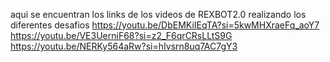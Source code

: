 aqui se encuentran los links de los videos de REXBOT2.0 realizando los diferentes desafios
https://youtu.be/DbEMKiIEqTA?si=5kwMHXraeFq_aoY7
https://youtu.be/VE3UerniF68?si=z2_F6qrCRsLLtS9G
https://youtu.be/NERKy564aRw?si=hIvsrn8uq7AC7gY3
